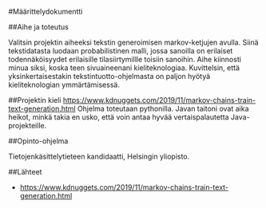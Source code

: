 #Määrittelydokumentti

##Aihe ja toteutus

Valitsin projektin aiheeksi tekstin generoimisen markov-ketjujen avulla. Siinä tekstidatasta luodaan probabilistinen malli, jossa sanoilla on erilaiset 
todennäköisyydet erilaisille tilasiirtymillle toisiin sanoihin. Aihe kiinnosti minua siksi, koska teen sivuaineenani kieliteknologiaa. Kuvittelsin, että 
yksinkertaisestakin tekstintuotto-ohjelmasta on paljon hyötyä kieliteknologian ymmärtämisessä.

##Projektin kieli
https://www.kdnuggets.com/2019/11/markov-chains-train-text-generation.html
Ohjelma toteutaan pythonilla. Javan taitoni ovat aika heikot, minkä takia en usko, että voin antaa hyvää vertaispalautetta Java-projekteille.

##Opinto-ohjelma

Tietojenkäsittelytieteen kandidaatti, Helsingin yliopisto. 

##Lähteet

- https://www.kdnuggets.com/2019/11/markov-chains-train-text-generation.html



